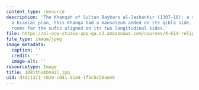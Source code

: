 ```yaml
---
content_type: resource
description: 'The Khanqah of Sultan Baybars al-Jashankir (1307-10): a structure with
  a biaxial plan, this Khanqa had a mausoleum added on its qibla side. It contained
  rooms for the sufis aligned on its two longitudinal sides.'
file: https://ol-ocw-studio-app-qa.s3.amazonaws.com/courses/4-614-religious-architecture-and-islamic-cultures-fall-2002/d4dc1371c020cd4151a41f5c8c58aae8_1081thumbnail.jpg
file_type: image/jpeg
image_metadata:
  caption: ''
  credit: ''
  image-alt: ''
resourcetype: Image
title: 1081thumbnail.jpg
uid: d4dc1371-c020-cd41-51a4-1f5c8c58aae8
---
```

